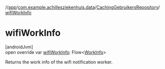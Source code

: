 //[app](../../../index.md)/[com.example.achillesziekenhuis.data](../index.md)/[CachingGebruikersRepository](index.md)/[wifiWorkInfo](wifi-work-info.md)

# wifiWorkInfo

[androidJvm]\
open override var [wifiWorkInfo](wifi-work-info.md): Flow&lt;[WorkInfo](https://developer.android.com/reference/kotlin/androidx/work/WorkInfo.html)&gt;

Returns the work info of the wifi notification worker.
